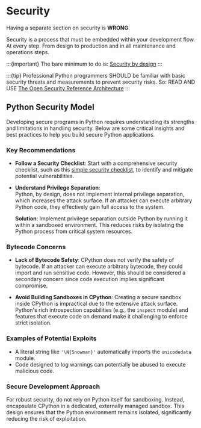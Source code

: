 # Security

Having a separate section on security is **WRONG**. 

Security is a process that must be embedded within your development flow. At every step. From design to production and in all maintenance and operations steps.

:::{important}
The bare minimum to do is:
[Security by design](https://nocomplexity.com/documents/securitybydesign/sdlc.html)
:::

:::{tip}
Professional Python programmers SHOULD be familiar with basic security threats and measurements to prevent security risks.
So: READ AND USE [The Open Security Reference Architecture](https://nocomplexity.com/documents/securityarchitecture/introduction.html)
:::


## Python Security Model  

Developing secure programs in Python requires understanding its strengths and limitations in handling security. Below are some critical insights and best practices to help you build secure Python applications.  

### Key Recommendations  

- **Follow a Security Checklist**: Start with a comprehensive security checklist, such as this [simple security checklist](https://nocomplexity.com/documents/securityarchitecture/prevention/simple-checklists.html), to identify and mitigate potential vulnerabilities.  

- **Understand Privilege Separation**:  
  Python, by design, does not implement internal privilege separation, which increases the attack surface. If an attacker can execute arbitrary Python code, they effectively gain full access to the system.  

  **Solution**: Implement privilege separation outside Python by running it within a sandboxed environment. This reduces risks by isolating the Python process from critical system resources.  

### Bytecode Concerns  

- **Lack of Bytecode Safety**: CPython does not verify the safety of bytecode. If an attacker can execute arbitrary bytecode, they could import and run sensitive code. However, this should be considered a secondary concern since code execution implies significant compromise.  

- **Avoid Building Sandboxes in CPython**: Creating a secure sandbox inside CPython is impractical due to the extensive attack surface. Python's rich introspection capabilities (e.g., the `inspect` module) and features that execute code on demand make it challenging to enforce strict isolation.  

### Examples of Potential Exploits  

- A literal string like `'\N{Snowman}'` automatically imports the `unicodedata` module.  
- Code designed to log warnings can potentially be abused to execute malicious code.  

### Secure Development Approach  

For robust security, do not rely on Python itself for sandboxing. Instead, encapsulate CPython in a dedicated, externally managed sandbox. This design ensures that the Python environment remains isolated, significantly reducing the risk of exploitation.  

